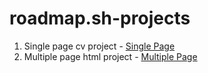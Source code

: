 # roadmap.sh-projects

1. Single page cv project - <a href="https://roadmap.sh/projects/single-page-cv">Single Page</a>
2. Multiple page html project - <a href="https://roadmap.sh/projects/basic-html-website">Multiple Page</a>
